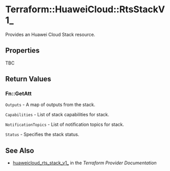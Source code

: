 # Terraform::HuaweiCloud::RtsStackV1_

Provides an Huawei Cloud Stack resource.

## Properties

TBC

## Return Values

### Fn::GetAtt

`Outputs` - A map of outputs from the stack.

`Capabilities` - List of stack capabilities for stack.

`NotificationTopics` - List of notification topics for stack.

`Status` - Specifies the stack status.

## See Also

* [huaweicloud_rts_stack_v1_](https://www.terraform.io/docs/providers/huaweicloud/r/rts_stack_v1_.html) in the _Terraform Provider Documentation_